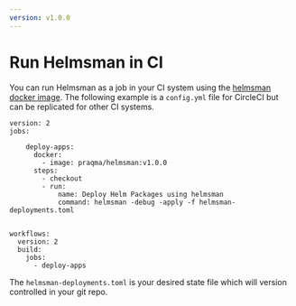 ```yaml
---
version: v1.0.0
---
```


# Run Helmsman in CI

You can run Helmsman as a job in your CI system using the [helmsman docker image](https://hub.docker.com/r/praqma/helmsman/). 
The following example is a `config.yml` file for CircleCI but can be replicated for other CI systems.

```
version: 2
jobs:
    
    deploy-apps:
      docker:
        - image: praqma/helmsman:v1.0.0
      steps:
        - checkout
        - run:
            name: Deploy Helm Packages using helmsman
            command: helmsman -debug -apply -f helmsman-deployments.toml


workflows:
  version: 2
  build:
    jobs:
      - deploy-apps
``` 

The `helmsman-deployments.toml` is your desired state file which will version controlled in your git repo.